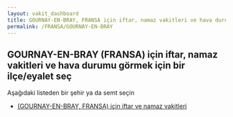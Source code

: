 ```yaml
---
layout: vakit_dashboard
title: GOURNAY-EN-BRAY, FRANSA için iftar, namaz vakitleri ve hava durumu - ilçe/eyalet seç
permalink: /FRANSA/GOURNAY-EN-BRAY
---
```


## GOURNAY-EN-BRAY (FRANSA) için iftar, namaz vakitleri ve hava durumu  görmek için bir ilçe/eyalet seç

Aşağıdaki listeden bir şehir ya da semt seçin

* [ (GOURNAY-EN-BRAY, FRANSA) için iftar ve namaz vakitleri](/FRANSA/GOURNAY-EN-BRAY/)

<script type="text/javascript">
  var GLOBAL_COUNTRY = 'FRANSA';
  var GLOBAL_CITY = 'GOURNAY-EN-BRAY';
  var GLOBAL_STATE = 'GOURNAY-EN-BRAY';
</script>
